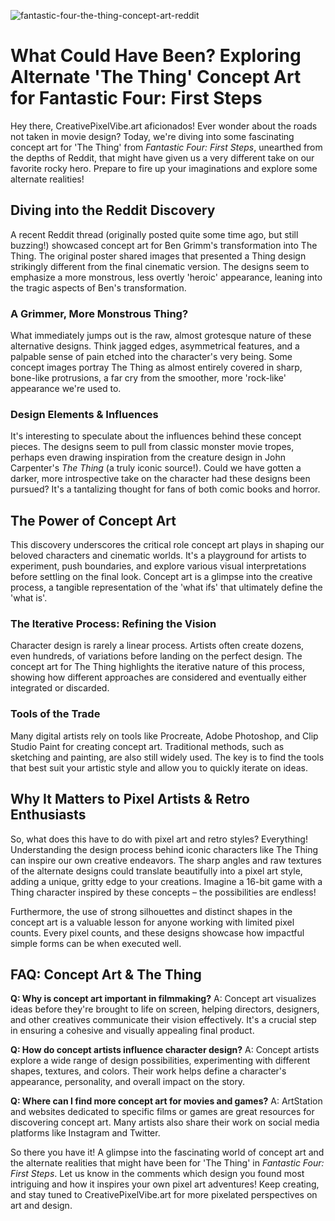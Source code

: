 ![fantastic-four-the-thing-concept-art-reddit](https://images.pexels.com/photos/33360840/pexels-photo-33360840.jpeg?auto=compress&cs=tinysrgb&fit=crop&h=627&w=1200)

# What Could Have Been? Exploring Alternate 'The Thing' Concept Art for Fantastic Four: First Steps

Hey there, CreativePixelVibe.art aficionados! Ever wonder about the roads not taken in movie design? Today, we're diving into some fascinating concept art for 'The Thing' from *Fantastic Four: First Steps*, unearthed from the depths of Reddit, that might have given us a very different take on our favorite rocky hero. Prepare to fire up your imaginations and explore some alternate realities!

## Diving into the Reddit Discovery

A recent Reddit thread (originally posted quite some time ago, but still buzzing!) showcased concept art for Ben Grimm's transformation into The Thing. The original poster shared images that presented a Thing design strikingly different from the final cinematic version. The designs seem to emphasize a more monstrous, less overtly 'heroic' appearance, leaning into the tragic aspects of Ben's transformation.

### A Grimmer, More Monstrous Thing?

What immediately jumps out is the raw, almost grotesque nature of these alternative designs. Think jagged edges, asymmetrical features, and a palpable sense of pain etched into the character's very being. Some concept images portray The Thing as almost entirely covered in sharp, bone-like protrusions, a far cry from the smoother, more 'rock-like' appearance we're used to.

### Design Elements & Influences

It's interesting to speculate about the influences behind these concept pieces. The designs seem to pull from classic monster movie tropes, perhaps even drawing inspiration from the creature design in John Carpenter's *The Thing* (a truly iconic source!). Could we have gotten a darker, more introspective take on the character had these designs been pursued? It's a tantalizing thought for fans of both comic books and horror.

## The Power of Concept Art

This discovery underscores the critical role concept art plays in shaping our beloved characters and cinematic worlds. It's a playground for artists to experiment, push boundaries, and explore various visual interpretations before settling on the final look. Concept art is a glimpse into the creative process, a tangible representation of the 'what ifs' that ultimately define the 'what is'.

### The Iterative Process: Refining the Vision

Character design is rarely a linear process. Artists often create dozens, even hundreds, of variations before landing on the perfect design. The concept art for The Thing highlights the iterative nature of this process, showing how different approaches are considered and eventually either integrated or discarded.

### Tools of the Trade

Many digital artists rely on tools like Procreate, Adobe Photoshop, and Clip Studio Paint for creating concept art. Traditional methods, such as sketching and painting, are also still widely used. The key is to find the tools that best suit your artistic style and allow you to quickly iterate on ideas.

## Why It Matters to Pixel Artists & Retro Enthusiasts

So, what does this have to do with pixel art and retro styles? Everything! Understanding the design process behind iconic characters like The Thing can inspire our own creative endeavors. The sharp angles and raw textures of the alternate designs could translate beautifully into a pixel art style, adding a unique, gritty edge to your creations. Imagine a 16-bit game with a Thing character inspired by these concepts – the possibilities are endless!

Furthermore, the use of strong silhouettes and distinct shapes in the concept art is a valuable lesson for anyone working with limited pixel counts. Every pixel counts, and these designs showcase how impactful simple forms can be when executed well.

## FAQ: Concept Art & The Thing

**Q: Why is concept art important in filmmaking?**
A: Concept art visualizes ideas before they're brought to life on screen, helping directors, designers, and other creatives communicate their vision effectively. It's a crucial step in ensuring a cohesive and visually appealing final product.

**Q: How do concept artists influence character design?**
A: Concept artists explore a wide range of design possibilities, experimenting with different shapes, textures, and colors. Their work helps define a character's appearance, personality, and overall impact on the story.

**Q: Where can I find more concept art for movies and games?**
A: ArtStation and websites dedicated to specific films or games are great resources for discovering concept art. Many artists also share their work on social media platforms like Instagram and Twitter.

So there you have it! A glimpse into the fascinating world of concept art and the alternate realities that might have been for 'The Thing' in *Fantastic Four: First Steps*. Let us know in the comments which design you found most intriguing and how it inspires your own pixel art adventures! Keep creating, and stay tuned to CreativePixelVibe.art for more pixelated perspectives on art and design.
